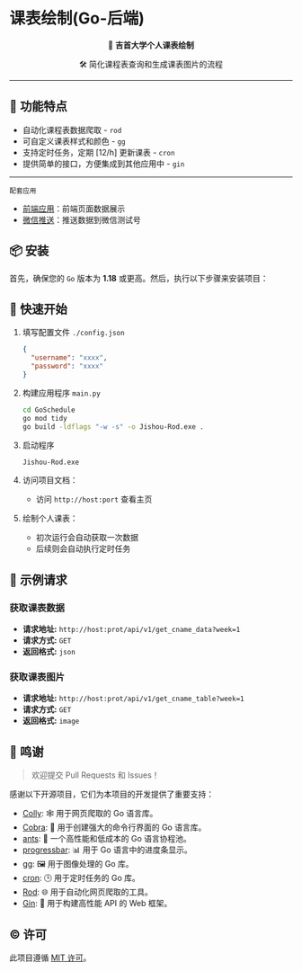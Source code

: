 # **课表绘制(Go-后端)**

<div align="center">

📅 **吉首大学个人课表绘制**

🛠️ 简化课程表查询和生成课表图片的流程

---

</div>

## 📑 功能特点

- 自动化课程表数据爬取 - `rod`
- 可自定义课表样式和颜色 - `gg`
- 支持定时任务，定期 [12/h] 更新课表 - `cron`
- 提供简单的接口，方便集成到其他应用中 - `gin`

---

`配套应用`

- [前端应用](https://github.com/Fromsko/JishouSchedule/tree/main/frontend)：前端页面数据展示
- [微信推送](https://github.com/Fromsko/JishouSchedule/tree/main/notify)：推送数据到微信测试号

## 📦 安装

首先，确保您的 `Go` 版本为 **1.18** 或更高。然后，执行以下步骤来安装项目：

## 🚀 快速开始

1. 填写配置文件 `./config.json`

   ```json
   {
     "username": "xxxx",
     "password": "xxxx"
   }
   ```

2. 构建应用程序 `main.py`

   ```bash
   cd GoSchedule
   go mod tidy
   go build -ldflags "-w -s" -o Jishou-Rod.exe .
   ```

3. 启动程序

   ```bash
   Jishou-Rod.exe
   ```

4. 访问项目文档：

   - 访问 `http://host:port` 查看主页

5. 绘制个人课表：
   - 初次运行会自动获取一次数据
   - 后续则会自动执行定时任务

## 🔗 示例请求

### 获取课表数据

- **请求地址:** `http://host:prot/api/v1/get_cname_data?week=1`
- **请求方式:** `GET`
- **返回格式:** `json`

### 获取课表图片

- **请求地址:** `http://host:prot/api/v1/get_cname_table?week=1`
- **请求方式:** `GET`
- **返回格式:** `image`

## 🙏 鸣谢

> 欢迎提交 Pull Requests 和 Issues！

感谢以下开源项目，它们为本项目的开发提供了重要支持：

- [Colly](https://github.com/gocolly/colly): 🕸️ 用于网页爬取的 Go 语言库。
- [Cobra](https://github.com/spf13/cobra): 🐍 用于创建强大的命令行界面的 Go 语言库。
- [ants](https://github.com/panjf2000/ants): 🐜 一个高性能和低成本的 Go 语言协程池。
- [progressbar](https://github.com/schollz/progressbar): 📊 用于 Go 语言中的进度条显示。
- [gg](github.com/fogleman/gg): 🖼️ 用于图像处理的 Go 库。
- [cron](github.com/robfig/cron/v3): 🕒 用于定时任务的 Go 库。
- [Rod](https://github.com/go-rod/rod): 🌐 用于自动化网页爬取的工具。
- [Gin](https://fastapi.tiangolo.com/): 🚀 用于构建高性能 API 的 Web 框架。

## ©️ 许可

此项目遵循 [MIT 许可](LICENSE)。
